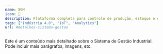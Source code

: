 ```yaml
---
name: SGN
icon: 🚀
description: Plataforma completa para controle de produção, estoque e qualidade em tempo real, com dashboards inteligentes e relatórios automatizados.
tags: ["Indústria 4.0", "IoT", "Analytics"]
url: #detalhes-sistema-gestao
---
```

Este é um conteúdo mais detalhado sobre o Sistema de Gestão Industrial.
Pode incluir mais parágrafos, imagens, etc.